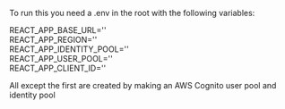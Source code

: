 To run this you need a .env in the root with the following variables:

REACT_APP_BASE_URL=''  
REACT_APP_REGION=''  
REACT_APP_IDENTITY_POOL=''  
REACT_APP_USER_POOL=''  
REACT_APP_CLIENT_ID=''  

All except the first are created by making an AWS Cognito user pool and identity pool
